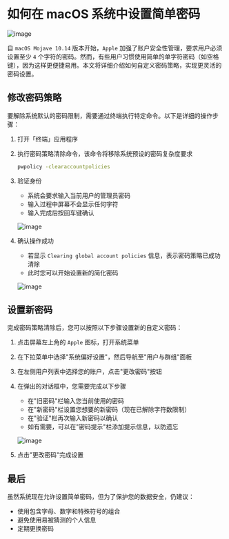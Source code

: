 # 如何在 macOS 系统中设置简单密码

![image](https://file.onnttf.site/2021/12/01/1.png)

自 `macOS Mojave 10.14` 版本开始，`Apple` 加强了账户安全性管理，要求用户必须设置至少 `4` 个字符的密码。然而，有些用户习惯使用简单的单字符密码（如空格键），因为这样更便捷易用。本文将详细介绍如何自定义密码策略，实现更灵活的密码设置。

## 修改密码策略

要解除系统默认的密码限制，需要通过终端执行特定命令。以下是详细的操作步骤：

1. 打开「终端」应用程序
2. 执行密码策略清除命令，该命令将移除系统预设的密码复杂度要求

   ```bash
   pwpolicy -clearaccountpolicies
   ```

3. 验证身份

   - 系统会要求输入当前用户的管理员密码
   - 输入过程中屏幕不会显示任何字符
   - 输入完成后按回车键确认

   ![image](https://file.onnttf.site/2021/12/01/2.png)

4. 确认操作成功

   - 若显示 `Clearing global account policies` 信息，表示密码策略已成功清除
   - 此时您可以开始设置新的简化密码

   ![image](https://file.onnttf.site/2021/12/01/3.png)

## 设置新密码

完成密码策略清除后，您可以按照以下步骤设置新的自定义密码：

1. 点击屏幕左上角的 `Apple` 图标，打开系统菜单
2. 在下拉菜单中选择"系统偏好设置"，然后导航至"用户与群组"面板
3. 在左侧用户列表中选择您的账户，点击"更改密码"按钮
4. 在弹出的对话框中，您需要完成以下步骤

   - 在"旧密码"栏输入您当前使用的密码
   - 在"新密码"栏设置您想要的新密码（现在已解除字符数限制）
   - 在"验证"栏再次输入新密码以确认
   - 如有需要，可以在"密码提示"栏添加提示信息，以防遗忘

   ![image](https://file.onnttf.site/2021/12/01/4.png)

5. 点击"更改密码"完成设置

## 最后

虽然系统现在允许设置简单密码，但为了保护您的数据安全，仍建议：

- 使用包含字母、数字和特殊符号的组合
- 避免使用易被猜测的个人信息
- 定期更换密码
